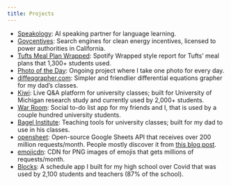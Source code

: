 ```yaml
---
title: Projects
---
```


- [Speakology](https://speakology.ai): AI speaking partner for language learning.
- [Govcentives](https://govcentives.com): Search engines for clean energy incentives, licensed to power authorities in California.
- [Tufts Meal Plan Wrapped](/wrapped): Spotify Wrapped style report for Tufts’ meal plans that 1,300+ students used.
- [Photo of the Day](https://photos.ben.page): Ongoing project where I take one photo for every day.
- [diffeqgrapher.com](https://diffeqgrapher.com): Simpler and friendlier differential equations grapher for my dad’s classes.
- [Kiwi](https://ask.kiwi): Live Q&A platform for university classes; built for University of Michigan research study and currently used by 2,000+ students.
- [War Room](https://war.elk.sh): Social to-do list app for my friends and I, that is used by a couple hundred university students.
- [Bagel Institute](https://bagel.institute): Teaching tools for university classes; built for my dad to use in his classes.
- [opensheet](https://opensheet.elk.sh): Open-source Google Sheets API that receives over 200 million requests/month. People mostly discover it from [this blog post](/google-sheets-json).
- [emojicdn](https://emojicdn.elk.sh): CDN for PNG images of emojis that gets millions of requests/month.
- [Blocks](/blocks): A schedule app I built for my high school over Covid that was used by 2,100 students and teachers (87% of the school).
